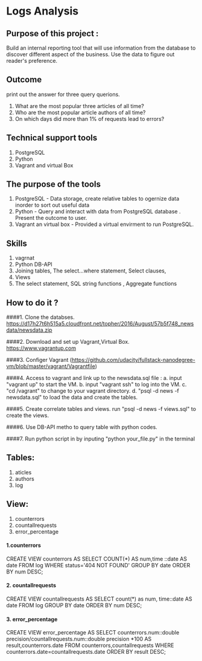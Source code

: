 
# Logs Analysis


## Purpose of this project : 
Build an internal reporting tool that will use information from the database to discover different aspect of the business. Use the data to figure out reader's preference. 



## Outcome 
print out the answer for three query querions. 
1. What are the most popular three articles of all time? 
2. Who are the most popular article authors of all time?
3. On which days did more than 1% of requests lead to errors?




## Technical support tools
1. PostgreSQL
2. Python 
3. Vagrant and virtual Box 




## The purpose of the tools
1. PostgreSQL - Data storage, create relative tables to ogernize data inorder to sort out useful data
2. Python - Query and interact with data from PostgreSQL database . Present the outcome to user.
3. Vagrant an virtual box - Provided a virtual envirment to run PostgreSQL. 



## Skills
1. vagrnat
2. Python DB-API 
3. Joining tables, The select...where statement, Select clauses,
4. Views
5. The select statement, SQL string functions , Aggregate functions




## How to do it ?
####1. Clone the databses.
https://d17h27t6h515a5.cloudfront.net/topher/2016/August/57b5f748_newsdata/newsdata.zip

####2. Download and set up Vagrant,Virtual Box. 
https://www.vagrantup.com

####3. Configer Vagrant 
(https://github.com/udacity/fullstack-nanodegree-vm/blob/master/vagrant/Vagrantfile)

####4. Access to vagrant and link up to the newsdata.sql file :
a. input "vagrant up" to start the VM.
b. input "vagrant ssh" to log into the VM.
c. "cd /vagrant" to change to your vagrant directory.
d. "psql -d news -f newsdata.sql" to load the data and create the tables.

####5. Create correlate tables and views.
run "psql -d news -f views.sql" to create the views.

####6. Use DB-API metho to query table with python codes.

####7. Run python script in by inputing "python your_file.py" in the terminal 




## Tables:
1. aticles
2. authors
3. log


## View:
1. counterrors
2. countallrequests
3. error_percentage

#### 1.counterrors 

 CREATE VIEW counterrors AS 
 SELECT COUNT(*) 
 AS num,time ::date AS date
 FROM log
 WHERE status='404 NOT FOUND' 
 GROUP BY date 
 ORDER BY num DESC;
  
#### 2. countallrequests
 CREATE VIEW countallrequests AS
 SELECT count(*) as num, time::date AS date
 FROM log
 GROUP BY date
 ORDER BY num DESC;
 
#### 3. error_percentage
 CREATE VIEW error_percentage AS 
 SELECT counterrors.num::double precision/countallrequests.num::double precision *100 
 AS result,counterrors.date 
 FROM counterrors,countallrequests 
 WHERE counterrors.date=countallrequests.date 
 ORDER BY result DESC;
	









